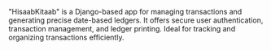 "HisaabKitaab" is a Django-based app for managing transactions and generating precise date-based ledgers. It offers secure user authentication, transaction management, and ledger printing. Ideal for tracking and organizing transactions efficiently.
